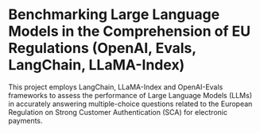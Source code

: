 # Benchmarking Large Language Models in the Comprehension of EU Regulations (OpenAI, Evals, LangChain, LLaMA-Index)
This project employs LangChain, LLaMA-Index and  OpenAI-Evals frameworks to assess the performance of Large Language Models (LLMs) in accurately answering multiple-choice questions related to the European Regulation on Strong Customer Authentication (SCA) for electronic payments.
